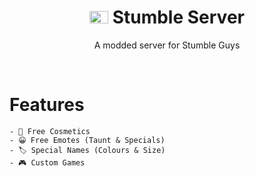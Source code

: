 <div align=center>

# <img src="https://cdn.discordapp.com/attachments/1032016653204074577/1039606047196848168/stumble-guys-logo-E3E4BE536E-seeklogo.com.png" alt="Stumble Guys logo" width="30" height="20"> Stumble Server
A modded server for Stumble Guys

</div>
<br>

# Features
  
    - 👕 Free Cosmetics
    - 😀 Free Emotes (Taunt & Specials)
    - 🏷️ Special Names (Colours & Size)
    - 🎮 Custom Games
